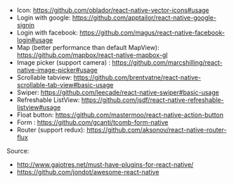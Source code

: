 * Icon: https://github.com/oblador/react-native-vector-icons#usage
* Login with google: https://github.com/apptailor/react-native-google-signin
* Login with facebook: https://github.com/magus/react-native-facebook-login#usage
* Map (better performance than default MapView): https://github.com/mapbox/react-native-mapbox-gl
* Image picker (support camera) : https://github.com/marcshilling/react-native-image-picker#usage
* Scrollable tabview: https://github.com/brentvatne/react-native-scrollable-tab-view#basic-usage
* Swiper: https://github.com/leecade/react-native-swiper#basic-usage
* Refreshable ListView: https://github.com/jsdf/react-native-refreshable-listview#usage
* Float button: https://github.com/mastermoo/react-native-action-button
* Form : https://github.com/gcanti/tcomb-form-native
* Router (support redux): https://github.com/aksonov/react-native-router-flux

Source: 
* http://www.gajotres.net/must-have-plugins-for-react-native/
* https://github.com/jondot/awesome-react-native
